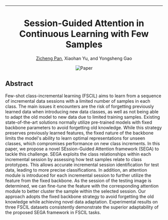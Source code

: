 ---

<div align="center">    
 
# Session-Guided Attention in Continuous Learning with Few Samples

[Zicheng Pan](https://zichengpan.github.io/), Xiaohan Yu, and Yongsheng Gao

![Paper](https://img.shields.io/badge/paper-TIP%202025-blue)

</div>

## Abstract
Few-shot class-incremental learning (FSCIL) aims to learn from a sequence of incremental data sessions with a limited number of samples in each class. The main issues it encounters are the risk of forgetting previously learned data when introducing new data classes, as well as not being able to adapt the old model to new data due to limited training samples. Existing state-of-the-art solutions normally utilize pre-trained models with fixed backbone parameters to avoid forgetting old knowledge. While this strategy preserves previously learned features, the fixed nature of the backbone limits the model's ability to learn optimal representations for unseen classes, which compromises performance on new class increments. In this paper, we propose a novel SEssion-Guided Attention framework (SEGA) to tackle this challenge. SEGA exploits the class relationships within each incremental session by assessing how test samples relate to class prototypes. This allows accurate incremental session identification for test data, leading to more precise classifications. In addition, an attention module is introduced for each incremental session to further utilize the feature from the fixed backbone. As the session of the testing image is determined, we can fine-tune the feature with the corresponding attention module to better cluster the sample within the selected session. Our approach adopts the fixed backbone strategy to avoid forgetting the old knowledge while achieving novel data adaptation. Experimental results on three FSCIL datasets consistently demonstrate the superior adaptability of the proposed SEGA framework in FSCIL tasks.

